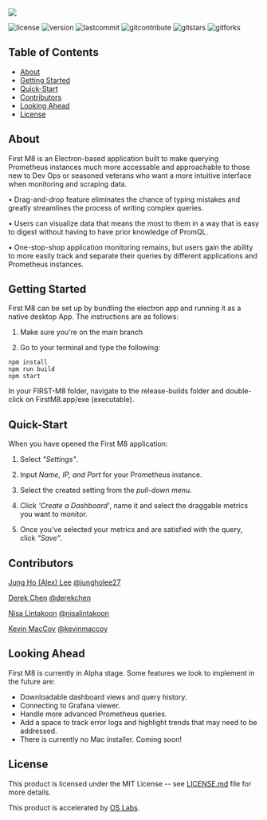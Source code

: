 <img src="../First-M8/build/5bf60e15d76211f7b0d6.png">

![license](https://img.shields.io/github/license/oslabs-beta/First-M8?color=%2357d3af) ![version](https://img.shields.io/badge/version-Alpha1.0-orange) ![lastcommit](https://img.shields.io/github/last-commit/oslabs-beta/First-M8?color=%2357d3af) ![gitcontribute](https://img.shields.io/github/contributors/oslabs-beta/First-M8) ![gitstars​](https://img.shields.io/github/stars/oslabs-beta/First-M8?style=social) ![gitforks](https://img.shields.io/github/forks/oslabs-beta/First-M8?style=social)

## Table of Contents
- <a href="#about">About</a>
- <a href="#getting-started">Getting Started</a>
- <a href="#example">Quick-Start</a>
- <a href="#contributors">Contributors</a>
- <a href="#looking-ahead">Looking Ahead</a>
- <a href="#license">License</a>

## About <a id="about"></a>

First M8 is an Electron-based application built to make querying Prometheus instances much more accessable and approachable to those new to Dev Ops or seasoned veterans who want a more intuitive interface when monitoring and scraping data.

• Drag-and-drop feature eliminates the chance of typing mistakes and greatly streamlines the process of writing complex queries.

• Users can visualize data that means the most to them in a way that is easy to digest without having to have prior knowledge of PromQL.

• One-stop-shop application monitoring remains, but users gain the ability to more easily track and separate their queries by different applications and Prometheus instances.

## Getting Started <a id="getting-started"></a>

First M8 can be set up by bundling the electron app and running it as a native desktop App. The instructions are as follows:

1. Make sure you're on the main branch

2. Go to your terminal and type the following:

```
npm install
npm run build
npm start

```
In your FIRST-M8 folder, navigate to the release-builds folder and double-click on FirstM8.app/exe (executable).

## Quick-Start <a id="example"></a>

When you have opened the First M8 application:

1. Select _"Settings"_.

2. Input _Name, IP, and Port_ for your Prometheus instance.

3. Select the created setting from the _pull-down menu_.

4. Click _'Create a Dashboard'_, name it and select the draggable metrics you want to monitor.

5. Once you've selected your metrics and are satisfied with the query, click _"Save"_.

## Contributors <a id="contributors"></a>

[Jung Ho (Alex) Lee](https://www.linkedin.com/in/jungholee27/) [@jungholee27](https://github.com/jungholee27)

[Derek Chen](https://www.linkedin.com/in/derek-junhao-chen/) [@derekchen](https://github.com/poofywater)

[Nisa Lintakoon](https://www.linkedin.com/in/nisalintakoon/) [@nisalintakoon](https://github.com/nisalintakoon)

[Kevin MacCoy](https://www.linkedin.com/in/kevin-maccoy/) [@kevinmaccoy](https://github.com/kmaccoy)

## Looking Ahead <a id="looking-ahead"></a>

First M8 is currently in Alpha stage. Some features we look to implement in the future are:
- Downloadable dashboard views and query history.
- Connecting to Grafana viewer.
- Handle more advanced Prometheus queries.
- Add a space to track error logs and highlight trends that may need to be addressed.
- There is currently no Mac installer. Coming soon!

## License <a id="license"></a>

This product is licensed under the MIT License -- see [LICENSE.md](https://github.com/oslabs-beta/First-M8/blob/main/LICENSE) file for more details.

This product is accelerated by [OS Labs](https://opensourcelabs.io/).

